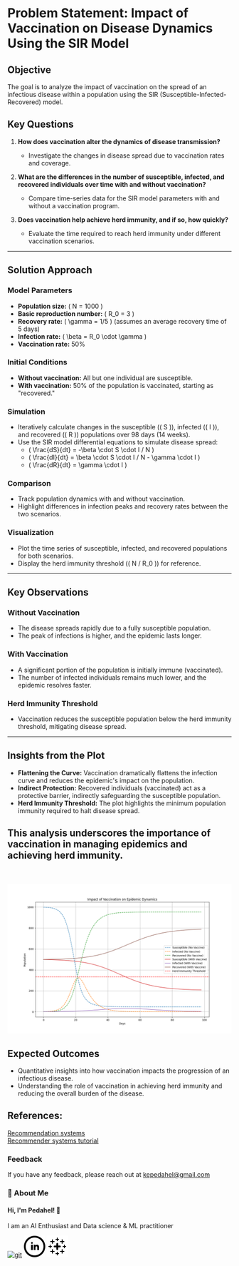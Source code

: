 # Problem Statement: Impact of Vaccination on Disease Dynamics Using the SIR Model

## **Objective**
The goal is to analyze the impact of vaccination on the spread of an infectious disease within a population using the SIR (Susceptible-Infected-Recovered) model.

## **Key Questions**
1. **How does vaccination alter the dynamics of disease transmission?**
   - Investigate the changes in disease spread due to vaccination rates and coverage.

2. **What are the differences in the number of susceptible, infected, and recovered individuals over time with and without vaccination?**
   - Compare time-series data for the SIR model parameters with and without a vaccination program.

3. **Does vaccination help achieve herd immunity, and if so, how quickly?**
   - Evaluate the time required to reach herd immunity under different vaccination scenarios.

---

## **Solution Approach**

### **Model Parameters**
- **Population size:** \( N = 1000 \)
- **Basic reproduction number:** \( R_0 = 3 \)
- **Recovery rate:** \( \gamma = 1/5 \) (assumes an average recovery time of 5 days)
- **Infection rate:** \( \beta = R_0 \cdot \gamma \)
- **Vaccination rate:** 50%

### **Initial Conditions**
- **Without vaccination:** All but one individual are susceptible.
- **With vaccination:** 50% of the population is vaccinated, starting as "recovered."

### **Simulation**
- Iteratively calculate changes in the susceptible (\( S \)), infected (\( I \)), and recovered (\( R \)) populations over 98 days (14 weeks).
- Use the SIR model differential equations to simulate disease spread:
  - \( \frac{dS}{dt} = -\beta \cdot S \cdot I / N \)
  - \( \frac{dI}{dt} = \beta \cdot S \cdot I / N - \gamma \cdot I \)
  - \( \frac{dR}{dt} = \gamma \cdot I \)

### **Comparison**
- Track population dynamics with and without vaccination.
- Highlight differences in infection peaks and recovery rates between the two scenarios.

### **Visualization**
- Plot the time series of susceptible, infected, and recovered populations for both scenarios.
- Display the herd immunity threshold (\( N / R_0 \)) for reference.

---

## **Key Observations**

### **Without Vaccination**
- The disease spreads rapidly due to a fully susceptible population.
- The peak of infections is higher, and the epidemic lasts longer.

### **With Vaccination**
- A significant portion of the population is initially immune (vaccinated).
- The number of infected individuals remains much lower, and the epidemic resolves faster.

### **Herd Immunity Threshold**
- Vaccination reduces the susceptible population below the herd immunity threshold, mitigating disease spread.

---

## **Insights from the Plot**
- **Flattening the Curve:** Vaccination dramatically flattens the infection curve and reduces the epidemic's impact on the population.
- **Indirect Protection:** Recovered individuals (vaccinated) act as a protective barrier, indirectly safeguarding the susceptible population.
- **Herd Immunity Threshold:** The plot highlights the minimum population immunity required to halt disease spread.

This analysis underscores the importance of vaccination in managing epidemics and achieving herd immunity.
---
<br><br>
<img src = "https://github.com/Pedasoft-Consult/-Vaccination/blob/main/output/epidemic.png?raw=true">


## **Expected Outcomes**
- Quantitative insights into how vaccination impacts the progression of an infectious disease.
- Understanding the role of vaccination in achieving herd immunity and reducing the overall burden of the disease.











## References:
[Recommendation systems](https://towardsdatascience.com/introduction-to-recommender-systems-1-971bd274f421)<br>
[Recommender systems tutorial](https://www.kaggle.com/kanncaa1/recommendation-systems-tutorial)



### Feedback

If you have any feedback, please reach out at kepedahel@gmail.com


### 🚀 About Me
#### Hi, I'm Pedahel! 👋
I am an AI Enthusiast and  Data science & ML practitioner




[1]: https://github.com/Pedasoft-Consult/
[2]: https://www.linkedin.com/in/pedahel-emmanuel-mbc-6a7b8441/
[3]: https://public.tableau.com/app/profile/emmanuel.kojo.pedahel#!/




[![git](https://raw.githubusercontent.com/Pedasoft-Consult/-Vaccination/main/icons/icons/git.svg)][1]
[![linkedin](https://raw.githubusercontent.com/Pedasoft-Consult/-Vaccination/main/icons/iconmonstr-linkedin-5.svg)][2]
[![tableau](https://raw.githubusercontent.com/Pedasoft-Consult/-Vaccination/main/icons/icons8-tableau-software-1.svg)][3]



